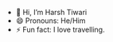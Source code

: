 - 👋 Hi, I’m Harsh Tiwari
- 😄 Pronouns: He/Him
- ⚡ Fun fact: I love travelling.

<!---
harsh-tiwari-9/harsh-tiwari-9 is a ✨ special ✨ repository because its `README.md` (this file) appears on your GitHub profile.
You can click the Preview link to take a look at your changes.
--->

